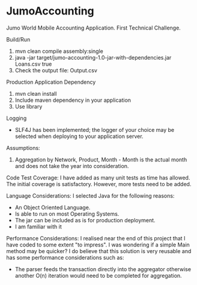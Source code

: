 # JumoAccounting
Jumo World Mobile Accounting Application.  First Technical Challenge.

Build/Run
 1. mvn clean compile assembly:single
 2. java -jar target/jumo-accounting-1.0-jar-with-dependencies.jar Loans.csv true
 3. Check the output file: Output.csv

Production Application Dependency
 1. mvn clean install
 2. Include maven dependency in your application
 3. Use library

Logging
 - SLF4J has been implemented; the logger of your choice may be selected when deploying to your application server.

Assumptions:
 1. Aggregation by Network, Product, Month - Month is the actual month and does not take the year into consideration.

Code Test Coverage:
 I have added as many unit tests as time has allowed.  The initial coverage is satisfactory.  However, more tests need to be added.

Language Considerations:
I selected Java for the following reasons:
- An Object Oriented Language.
- Is able to run on most Operating Systems.
- The jar can be included as is for production deployment.
- I am familiar with it

Performance Considerations:
I realised near the end of this project that I have coded to some extent "to impress".  I was wondering if a simple Main method may be quicker?  I do believe that this solution is very reusable and has some performance considerations such as:
- The parser feeds the transaction directly into the aggregator otherwise another O(n) iteration would need to be completed for aggregation.